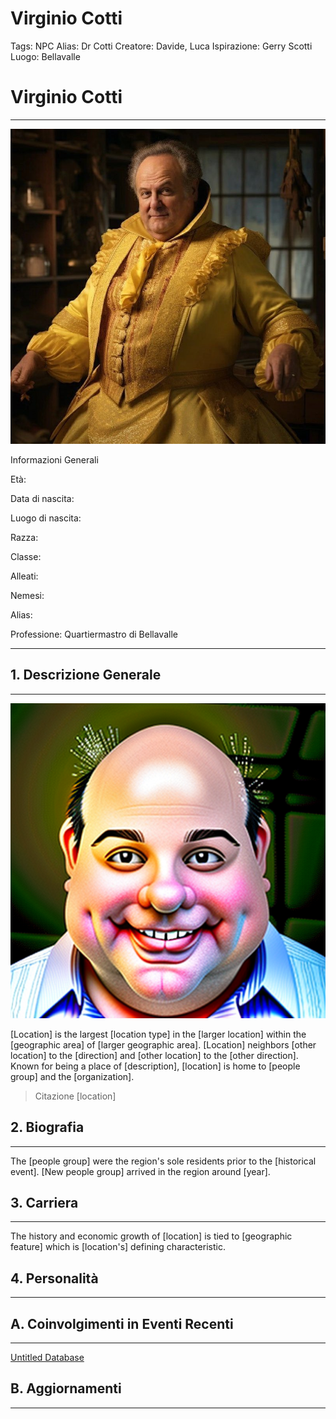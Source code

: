 # Virginio Cotti

Tags: NPC
Alias: Dr Cotti
Creatore: Davide, Luca
Ispirazione: Gerry Scotti
Luogo: Bellavalle

# Virginio Cotti

---

![368032035_599671912332884_6783346819136890213_n.jpg](Virginio%20Cotti%20a5fc4cabacd04cfcaea6190d7dbcdd09/368032035_599671912332884_6783346819136890213_n.jpg)

Informazioni Generali

Età:

Data di nascita:

Luogo di nascita:

Razza:

Classe:

Alleati:

Nemesi:

Alias:

Professione: Quartiermastro di Bellavalle

---

## 1. Descrizione Generale

---

![virginioCotti.png](Virginio%20Cotti%20a5fc4cabacd04cfcaea6190d7dbcdd09/virginioCotti.png)

[Location] is the largest [location type] in the [larger location] within the [geographic area] of [larger geographic area]. [Location] neighbors [other location] to the [direction] and [other location] to the [other direction]. Known for being a place of [description], [location] is home to [people group] and the [organization].

> Citazione [location]
> 

## 2. Biografia

---

The [people group] were the region's sole residents prior to the [historical event]. [New people group] arrived in the region around [year]. 

## 3. Carriera

---

The history and economic growth of [location] is tied to [geographic feature] which is [location's] defining characteristic. 

## 4. Personalità

---

## A. Coinvolgimenti in Eventi Recenti

---

[Untitled Database](Virginio%20Cotti%20a5fc4cabacd04cfcaea6190d7dbcdd09/Untitled%20Database%206f27cc25cff743bf8e184fd230b80195.csv)

## B. Aggiornamenti

---

[](Virginio%20Cotti%20a5fc4cabacd04cfcaea6190d7dbcdd09/Untitled%2050c58d46d1764a2d91071d788209b2ad.csv)